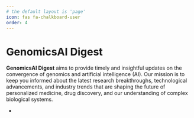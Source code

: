 ```yaml
---
# the default layout is 'page'
icon: fas fa-chalkboard-user
order: 4
---
```


# GenomicsAI Digest

**GenomicsAI Digest** aims to provide timely and insightful updates on the convergence of genomics and artificial intelligence (AI). Our mission is to keep you informed about the latest research breakthroughs, technological advancements, and industry trends that are shaping the future of personalized medicine, drug discovery, and our understanding of complex biological systems.

- []()